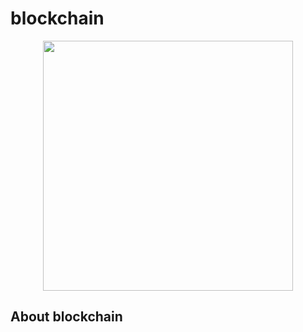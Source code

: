 # blockchain

<p align="center"><a href="https://laravel.com" target="_blank"><img src="https://c8.alamy.com/comp/MN0WF4/blockchain-technology-vector-icon-in-flat-style-cryptography-cube-block-illustration-on-isolated-transparent-background-blockchain-algorithm-concept-MN0WF4.jpg" width="400"></a></p>



## About blockchain










